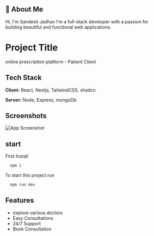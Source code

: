 
## 🚀 About Me
Hi, I'm Sandesh Jadhav
I'm a full-stack developer with a passion for building beautiful and functional web applications.


# Project Title

 online prescription platform - Patient Client


## Tech Stack

**Client:** React, Nextjs, TailwindCSS, shadcn

**Server:** Node, Express, mongoDb


## Screenshots

![App Screenshot](https://drive.google.com/file/d/1znF4hV7gpmcGfAnli4V92VVdzDEizERU/view?usp=sharing)


## start



First Install 
```bash
  npm i 
```

To start this project run
```bash
  npm run dev
```


## Features

- explore various doctors
- Easy Consultations
- 24/7 Support
- Book Consultation

